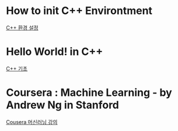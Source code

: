 # How to init C++ Environtment
[C++ 환경 설정](https://github.com/divisonofficer/cpp_and_algorithm/blob/main/week1/init_cpp_environment.md)

# Hello World! in C++
[C++ 기초](https://github.com/divisonofficer/cpp_and_algorithm/blob/main/week1/hello_world.md)


# Coursera : Machine Learning - by Andrew Ng in Stanford
[Cousera 머신러닝 강의](https://www.coursera.org/learn/machine-learning/)
